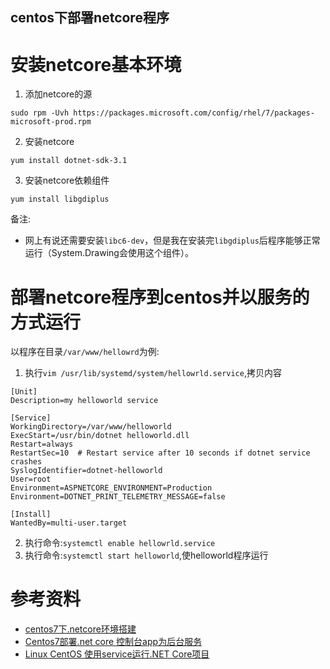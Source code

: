 centos下部署netcore程序
--------------------------------------
# 安装netcore基本环境
1. 添加netcore的源
````
sudo rpm -Uvh https://packages.microsoft.com/config/rhel/7/packages-microsoft-prod.rpm
````
2. 安装netcore
````
yum install dotnet-sdk-3.1
````
3. 安装netcore依赖组件
````
yum install libgdiplus
````
备注:
* 网上有说还需要安装`libc6-dev`，但是我在安装完`libgdiplus`后程序能够正常运行（System.Drawing会使用这个组件）。
 
# 部署netcore程序到centos并以服务的方式运行

以程序在目录`/var/www/hellowrd`为例:

1. 执行`vim /usr/lib/systemd/system/hellowrld.service`,拷贝内容

````
[Unit]
Description=my helloworld service

[Service]
WorkingDirectory=/var/www/helloworld
ExecStart=/usr/bin/dotnet helloworld.dll
Restart=always
RestartSec=10  # Restart service after 10 seconds if dotnet service crashes
SyslogIdentifier=dotnet-helloworld
User=root
Environment=ASPNETCORE_ENVIRONMENT=Production
Environment=DOTNET_PRINT_TELEMETRY_MESSAGE=false

[Install]
WantedBy=multi-user.target
````
2. 执行命令:`systemctl enable hellowrld.service`
3. 执行命令:`systemctl start helloworld`,使helloworld程序运行

# 参考资料
* [centos7下.netcore环境搭建](https://www.cnblogs.com/hanfeige/p/11389158.html)
* [Centos7部署.net core 控制台app为后台服务](https://blog.csdn.net/qq_32688731/article/details/87872710)
* [Linux CentOS 使用service运行.NET Core项目](https://blog.csdn.net/haitaodoit/article/details/86037021)